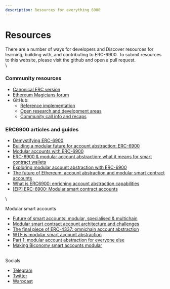 ```yaml
---
description: Resources for everything 6900
---
```


# Resources

There are a number of ways for developers and Discover resources for learning, building with, and contributing to ERC-6900. To submit resources to this website, please visit the github and open a pull request.\
\


### Community resources <a href="#h.c408tm2j535m_l" id="h.c408tm2j535m_l"></a>

* [Canonical ERC version](https://eips.ethereum.org/EIPS/eip-6900)
* [Ethereum Magicians forum](https://ethereum-magicians.org/t/erc-6900-modular-smart-contract-accounts-and-plugins/13885)
* GitHub:
  * [Reference implementation](https://github.com/erc6900/reference-implementation)
  * [Open research and development areas](https://github.com/erc6900/resources/issues)
  * [Community call info and recaps](https://github.com/erc6900/resources/blob/main/community-calls/README.md)

### &#x20;ERC6900 articles and guides <a href="#h.51m28pu18sw5_l" id="h.51m28pu18sw5_l"></a>

* [Demystifying ERC-6900](https://medium.com/decipher-media/demystifying-erc-6900-5a52db06dcff)
* [Building a modular future for account abstraction: ERC-6900](https://www.alchemy.com/blog/account-abstraction-erc-6900)
* [Modular accounts with ERC-6900](https://docs.stackup.sh/docs/modular-account-standard-erc-6900)
* [ERC-6900 & modular account abstraction: what it means for smart contract wallets](https://medium.portto.com/erc-6900-modular-account-abstraction-what-it-means-for-smart-contract-wallets-cd0b1fd2a885)
* [Exploring modular account abstraction with ERC-6900](https://blog.quillaudits.com/trending/exploring-modular-account-abstraction-with-erc-6900/)
* [The future of Ethereum: account abstraction and modular smart contract accounts](https://medium.com/@denniswon/the-future-of-ethereum-account-abstraction-and-modular-smart-contract-accounts-8ffb618f0c15)
* [What is ERC6900: enriching account abstraction capabilities](https://news.fuse.io/what-is-the-erc6900-token-standard-enhancing-account-abstraction-capabilities/)
* [\[EIP\] ERC-6900: Modular smart contract accounts](https://medium.com/@encodinglabs/erc-6900-modular-smart-contract-accounts-af0472e5174a)

\


Modular  smart accounts

* [Future of smart accounts: modular, specialised & multichain](https://longhashvc.medium.com/future-of-smart-accounts-modular-specialised-multichain-d04f083375a6)
* [Modular smart contract account architecture and challenges](https://www.bitget.com/news/detail/12560603813741)
* [The final piece of ERC-4337: omnichain account abstraction](https://www.gate.io/learn/articles/the-final-piece-of-eip-4337/1104)
* [WTF is modular smart account abstraction](https://mirror.xyz/konradkopp.eth/7Q3TrMFgx2VbZRKa7UEaisIMjimpMABiqGYo00T9egA)
* [Part 1: modular account abstraction for everyone else](https://medium.com/rhinestonewtf/part-1-modular-account-abstraction-for-everyone-else-84567422bc46)
* [Making Biconomy smart accounts modular](https://www.biconomy.io/post/making-biconomy-smart-accounts-modular)

\
Socials

* [Telegram](https://t.me/+KfB9WuhKDgk5YzIx)
* [Twitter](https://twitter.com/erc6900)
* [Warpcast](https://warpcast.com/erc6900)&#x20;
